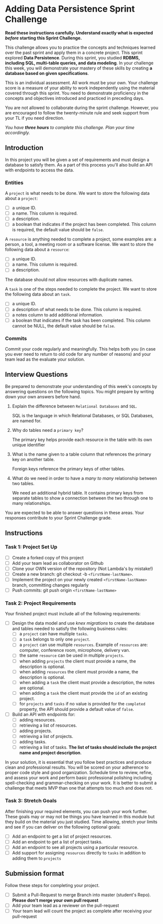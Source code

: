 # Adding Data Persistence Sprint Challenge

**Read these instructions carefully. Understand exactly what is expected _before_ starting this Sprint Challenge.**

This challenge allows you to practice the concepts and techniques learned over the past sprint and apply them in a concrete project. This sprint explored **Data Persistence**. During this sprint, you studied **RDBMS, including SQL, multi-table queries, and data modeling**. In your challenge this week, you will demonstrate your mastery of these skills by creating **a database based on given specifications**.

This is an individual assessment. All work must be your own. Your challenge score is a measure of your ability to work independently using the material covered through this sprint. You need to demonstrate proficiency in the concepts and objectives introduced and practiced in preceding days.

You are not allowed to collaborate during the sprint challenge. However, you are encouraged to follow the twenty-minute rule and seek support from your TL if you need direction.

_You have **three hours** to complete this challenge. Plan your time accordingly._

## Introduction

In this project you will be given a set of requirements and must design a database to satisfy them. As a part of this process you'll also build an API with endpoints to access the data.

### Entities

A `project` is what needs to be done. We want to store the following data about a `project`:

-   [ ] a unique ID.
-   [ ] a name. This column is required.
-   [ ] a description.
-   [ ] a boolean that indicates if the project has been completed. This column is required, the default value should be `false`.

A `resource` is anything needed to complete a project, some examples are: a person, a tool, a meeting room or a software license. We want to store the following data about a `resource`:

-   [ ] a unique ID.
-   [ ] a name. This column is required.
-   [ ] a description.

The database should not allow resources with duplicate names.

A `task` is one of the steps needed to complete the project. We want to store the following data about an `task`.

-   [ ] a unique ID.
-   [ ] a description of what needs to be done. This column is required.
-   [ ] a notes column to add additional information.
-   [ ] a boolean that indicates if the task has been completed. This column cannot be NULL, the default value should be `false`.

### Commits

Commit your code regularly and meaningfully. This helps both you (in case you ever need to return to old code for any number of reasons) and your team lead as the evaluate your solution.

## Interview Questions

Be prepared to demonstrate your understanding of this week's concepts by answering questions on the following topics. You might prepare by writing down your own answers before hand.

1. Explain the difference between `Relational Databases` and `SQL`.

    SQL is the language in which Relational Databases, or SQL Databases, are named for.

2. Why do tables need a `primary key`?

    The primary key helps provide each resource in the table with its own unique identifier

3. What is the name given to a table column that references the primary key on another table.

    Foreign keys reference the primary keys of other tables.

4. What do we need in order to have a _many to many_ relationship between two tables.

    We need an additional hybrid table. It contains primary keys from separate tables to show a connection between the two through one to many relationships.

You are expected to be able to answer questions in these areas. Your responses contribute to your Sprint Challenge grade.

## Instructions

### Task 1: Project Set Up

-   [ ] Create a forked copy of this project
-   [ ] Add your team lead as collaborator on Github
-   [ ] Clone your OWN version of the repository (Not Lambda's by mistake!)
-   [ ] Create a new branch: git checkout -b `<firstName-lastName>`.
-   [ ] Implement the project on your newly created `<firstName-lastName>` branch, committing changes regularly
-   [ ] Push commits: git push origin `<firstName-lastName>`

### Task 2: Project Requirements

Your finished project must include all of the following requirements:

-   [ ] Design the data model and use _knex migrations_ to create the database and tables needed to satisfy the following business rules:
    -   [ ] a `project` can have multiple `tasks`.
    -   [ ] a `task` belongs to only one `project`.
    -   [ ] a `project` can use multiple `resources`. Example of `resources` are: computer, conference room, microphone, delivery van.
    -   [ ] the same `resource` can be used in multiple `projects`.
    -   [ ] when adding `projects` the client must provide a name, the description is optional.
    -   [ ] when adding `resources` the client must provide a name, the description is optional.
    -   [ ] when adding a `task` the client must provide a description, the notes are optional.
    -   [ ] when adding a `task` the client must provide the `id` of an existing project.
    -   [ ] for `projects` and `tasks` if no value is provided for the `completed` property, the API should provide a default value of `false`.
-   [ ] Build an API with endpoints for:
    -   [ ] adding resources.
    -   [ ] retrieving a list of resources.
    -   [ ] adding projects.
    -   [ ] retrieving a list of projects.
    -   [ ] adding tasks.
    -   [ ] retrieving a list of tasks. **The list of tasks should include the project name and project description**.

In your solution, it is essential that you follow best practices and produce clean and professional results. You will be scored on your adherence to proper code style and good organization. Schedule time to review, refine, and assess your work and perform basic professional polishing including spell-checking and grammar-checking on your work. It is better to submit a challenge that meets MVP than one that attempts too much and does not.

### Task 3: Stretch Goals

After finishing your required elements, you can push your work further. These goals may or may not be things you have learned in this module but they build on the material you just studied. Time allowing, stretch your limits and see if you can deliver on the following optional goals:

-   [ ] Add an endpoint to get a list of project resources.
-   [ ] Add an endpoint to get a list of project tasks.
-   [ ] Add an endpoint to see all projects using a particular resource.
-   [ ] Add support for assigning `resources` directly to `tasks` in addition to adding them to `projects`

## Submission format

Follow these steps for completing your project.

-   [ ] Submit a Pull-Request to merge <firstName-lastName> Branch into master (student's Repo). **Please don't merge your own pull request**
-   [ ] Add your team lead as a reviewer on the pull-request
-   [ ] Your team lead will count the project as complete after receiving your pull-request
